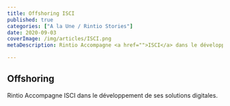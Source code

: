 ```yaml
---
title: Offshoring ISCI
published: true
categories: ["A la Une / Rintio Stories"]
date: 2020-09-03
coverImage: /img/articles/ISCI.png
metaDescription: Rintio Accompagne <a href="">ISCI</a> dans le développement de ses solutions Comptables.

---
```


## Offshoring 

Rintio Accompagne ISCI dans le développement de ses solutions digitales.
